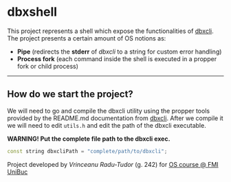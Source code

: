 # dbxshell
This project represents a shell which expose the functionalities of [dbxcli](https://github.com/dropbox/dbxcli).
The project presents a certain amount of OS notions as:
- **Pipe** (redirects the **stderr** of *dbxcli* to a string for custom error handling)
- **Process fork** (each command inside the shell is executed in a propper fork or child process)
---
## How do we start the project?
We will need to go and compile the dbxcli utility using the propper tools provided by the README.md documentation from [dbxcli](https://github.com/dropbox/dbxcli).
After we compile it we will need to edit ```utils.h``` and edit the path of the dbxcli executable.

**WARNING! Put the complete file path to the dbxcli exec.**
```cpp
const string dbxcliPath = "complete/path/to/dbxcli";
```
Project developed by *Vrinceanu Radu-Tudor* (g. 242) for [OS course @ FMI UniBuc](https://os.cs.unibuc.ro)
